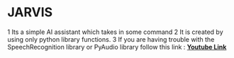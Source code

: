 # JARVIS

1 Its a simple AI assistant which takes in some command
2 It is created by using only python library functions.
3 If you are having trouble with the SpeechRecognition library or PyAudio library follow this link :
**[Youtube Link](https://www.youtube.com/watch?v=-3am_5jMzJ4&t=0s)**
